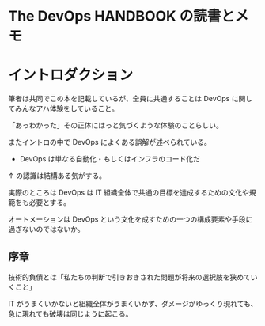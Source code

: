 # The DevOps HANDBOOK の読書とメモ

# イントロダクション

筆者は共同でこの本を記載しているが、全員に共通することは DevOps に関してみんなアハ体験をしていること。

「あっわかった」その正体にはっと気づくような体験のことらしい。

またイントロの中で DevOps によくある誤解が述べられている。

- DevOps は単なる自動化・もしくはインフラのコード化だ

↑ の認識は結構ある気がする。

実際のところは DevOps は IT 組織全体で共通の目標を達成するための文化や規範をも必要とする。

オートメーションは DevOps という文化を成すための一つの構成要素や手段に過ぎないのではないか。

## 序章

技術的負債とは「私たちの判断で引きおきされた問題が将来の選択肢を狭めていくこと」

IT がうまくいかないと組織全体がうまくいかず、ダメージがゆっくり現れても、急に現れても破壊は同じように起こる。
